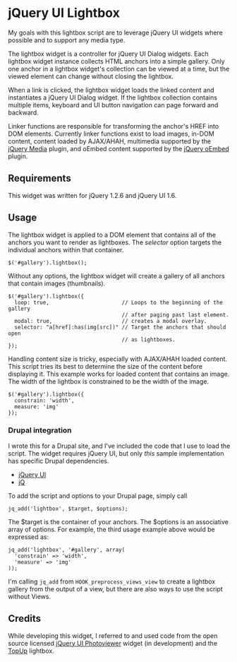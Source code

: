# jQuery UI Lightbox

My goals with this lightbox script are to leverage jQuery UI widgets where possible and to support any media type.

The lightbox widget is a controller for jQuery UI Dialog widgets. Each lightbox widget instance collects HTML anchors into a simple gallery. Only one anchor in a lightbox widget's collection can be viewed at a time, but the viewed element can change without closing the lightbox.

When a link is clicked, the lightbox widget loads the linked content and instantiates a jQuery UI Dialog widget. If the lightbox collection contains multiple items, keyboard and UI button navigation can page forward and backward.

Linker functions are responsible for transforming the anchor's HREF into DOM elements. Currently linker functions exist to load images, in-DOM content, content loaded by AJAX/AHAH, multimedia supported by the [jQuery Media][Media] plugin, and oEmbed content supported by the [jQuery oEmbed][oEmbed] plugin.

[Media]: http://malsup.com/jquery/media/
[oEmbed]: http://code.google.com/p/jquery-oembed/

## Requirements

This widget was written for jQuery 1.2.6 and jQuery UI 1.6.

## Usage

The lightbox widget is applied to a DOM element that contains all of the anchors you want to render as lightboxes. The *selector* option targets the individual anchors within that container.

    $('#gallery').lightbox();

Without any options, the lightbox widget will create a gallery of all anchors that contain images (thumbnails).

    $('#gallery').lightbox({
      loop: true,                       // Loops to the beginning of the gallery
                                        // after paging past last element.
      modal: true,                      // creates a modal overlay.
      selector: "a[href]:has(img[src])" // Target the anchors that should open
                                        // as lightboxes.
    });

Handling content size is tricky, especially with AJAX/AHAH loaded content. This script tries its best to determine the size of the content before displaying it. This example works for loaded content that contains an image. The width of the lightbox is constrained to be the width of the image.

    $('#gallery').lightbox({
      constrain: 'width',
      measure: 'img'
    });

### Drupal integration

I wrote this for a Drupal site, and I've included the code that I use to load the script. The widget requires jQuery UI, but only *this* sample implementation has specific Drupal dependencies.

* [jQuery UI](http://drupal.org/project/jquery_ui)
* [jQ](http://drupal.org/project/jq)

To add the script and options to your Drupal page, simply call

    jq_add('lightbox', $target, $options);

The $target is the container of your anchors. The $options is an associative array
of options. For example, the third usage example above would be expressed as:

    jq_add('lightbox', '#gallery', array(
      'constrain' => 'width',
      'measure' => 'img'
    ));

I'm calling `jq_add` from `HOOK_preprocess_views_view` to create a lightbox gallery from the output of a view, but there are also ways to use the script without Views.

## Credits

While developing this widget, I referred to and used code from the open source licensed [jQuery UI Photoviewer][Photoviewer] widget (in development) and the [TopUp][TopUp] lightbox.

[Photoviewer]: http://wiki.jqueryui.com/Photoviewer
[TopUp]: http://gettopup.com/
